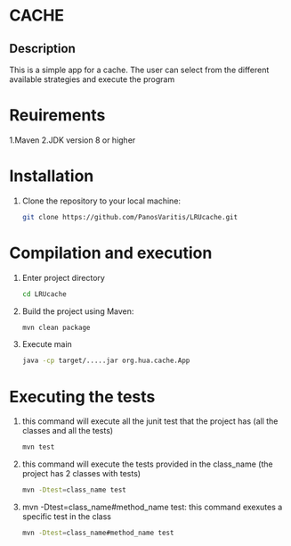 # CACHE
## Description 
This is a simple app for a cache. The user can select from the different available strategies and execute the program

# Reuirements
1.Maven 
2.JDK version 8 or higher

# Installation 
1. Clone the repository to your local machine:

    ```bash
    git clone https://github.com/PanosVaritis/LRUcache.git
    ```
# Compilation and execution
1. Enter project directory
    ```bash
    cd LRUcache
    ```
2.  Build the project using Maven:

    ```bash
    mvn clean package
    ```
3. Execute main
    ```bash
    java -cp target/.....jar org.hua.cache.App
    ```


# Executing the tests
1. this command will execute all the junit test that the project has (all the classes and all the tests)
    ```bash
    mvn test
    ```
2. this command will execute the tests provided in the class_name (the project has 2 classes with tests)
    ```bash
    mvn -Dtest=class_name test
    ```
3. mvn -Dtest=class_name#method_name test: this command exexutes a specific test in the class
    ```bash
    mvn -Dtest=class_name#method_name test
    ``` 

